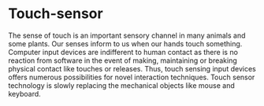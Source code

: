 # Touch-sensor
  The sense of touch is an important sensory channel in many animals and some plants. Our senses inform to us when our hands touch something. Computer input devices are indifferent to human contact as there is no reaction from software in the event of making, maintaining or breaking physical contact like touches or releases. Thus, touch sensing input devices offers numerous possibilities for novel interaction techniques. Touch sensor technology is slowly replacing the mechanical objects like mouse and keyboard.
